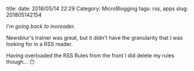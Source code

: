 title:
date: 2018/05/14 22:29
Category: MicroBlogging
tags: rss, apps
slug: 201805142154

*I'm going back to inoreader.*

Newsblur's trainer was great, but it didn't have the granularity that I was looking for in a RSS reader.

Having overloaded the RSS Rules from the front I did delete my rules though... 😶
